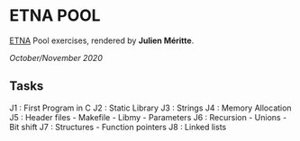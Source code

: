 # ETNA POOL

[ETNA](https://etna.io) Pool exercises, rendered by **Julien Méritte**.

*October/November 2020*

## Tasks

J1 : First Program in C
J2 : Static Library
J3 : Strings
J4 : Memory Allocation
J5 : Header files - Makefile - Libmy - Parameters
J6 : Recursion - Unions - Bit shift
J7 : Structures - Function pointers
J8 : Linked lists